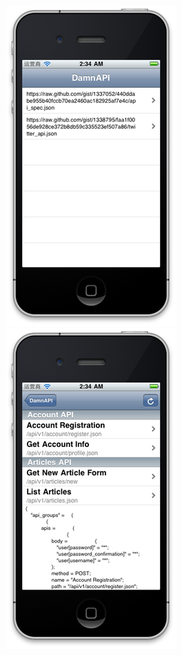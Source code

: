 ![ViewController](https://github.com/projaito/DamnAPI-iOS/raw/master/demo1.png)
![DASpecViewController](https://github.com/projaito/DamnAPI-iOS/raw/master/demo2.png)
